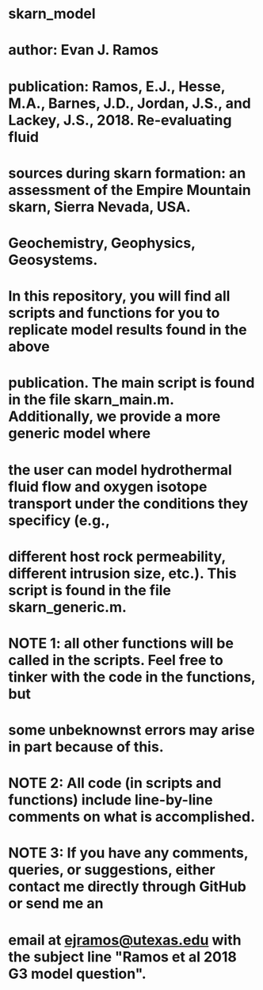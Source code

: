 # skarn_model

# author: Evan J. Ramos
# publication: Ramos, E.J., Hesse, M.A., Barnes, J.D., Jordan, J.S., and Lackey, J.S., 2018. Re-evaluating fluid
#              sources during skarn formation: an assessment of the Empire Mountain skarn, Sierra Nevada, USA.
#              Geochemistry, Geophysics, Geosystems.

# In this repository, you will find all scripts and functions for you to replicate model results found in the above
# publication. The main script is found in the file skarn_main.m. Additionally, we provide a more generic model where
# the user can model hydrothermal fluid flow and oxygen isotope transport under the conditions they specificy (e.g.,
# different host rock permeability, different intrusion size, etc.). This script is found in the file skarn_generic.m.

# NOTE 1: all other functions will be called in the scripts. Feel free to tinker with the code in the functions, but
#       some unbeknownst errors may arise in part because of this.

# NOTE 2: All code (in scripts and functions) include line-by-line comments on what is accomplished.

# NOTE 3: If you have any comments, queries, or suggestions, either contact me directly through GitHub or send me an
#         email at ejramos@utexas.edu with the subject line "Ramos et al 2018 G3 model question".

